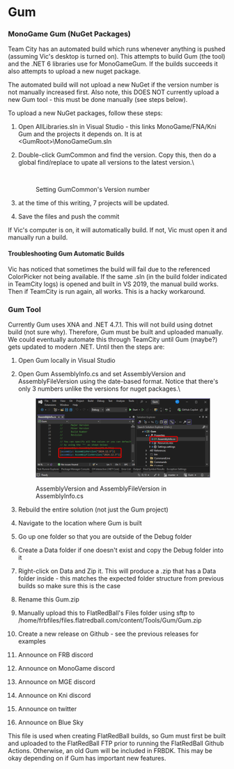 # Gum

### MonoGame Gum (NuGet Packages)

Team City has an automated build which runs whenever anything is pushed (assuming Vic's desktop is turned on). This attempts to build Gum (the tool) and the .NET 6 libraries use for MonoGameGum. If the builds succeeds it also attempts to upload a new nuget package.&#x20;

The automated build will not upload a new NuGet if the version number is not manually increased first. Also note, this DOES NOT currently upload a new Gum tool - this must be done manually (see steps below).

To upload a new NuGet packages, follow these steps:

1. Open AllLibraries.sln in Visual Studio - this links MonoGame/FNA/Kni Gum and the projects it depends on. It is at \<GumRoot>\MonoGameGum.sln
2.  Double-click GumCommon and find the version. Copy this, then do a global find/replace to upate all versions to the latest version.\


    <figure><img src="../../.gitbook/assets/image (83).png" alt=""><figcaption><p>Setting GumCommon's Version number</p></figcaption></figure>
3. at the time of this writing, 7 projects will be updated.&#x20;
4. Save the files and push the commit

If Vic's computer is on, it will automatically build. If not, Vic must open it and manually run a build.

#### Troubleshooting Gum Automatic Builds

Vic has noticed that sometimes the build will fail due to the referenced ColorPicker not being available. If the same .sln (in the build folder indicated in TeamCity logs) is opened and built in VS 2019, the manual build works. Then if TeamCity is run again, all works. This is a hacky workaround.

### Gum Tool

Currently Gum uses XNA and .NET 4.7.1. This will not build using dotnet build (not sure why). Therefore, Gum must be built and uploaded manually. We could eventually automate this through TeamCity until Gum (maybe?) gets updated to modern .NET. Until then the steps are:

1. Open Gum locally in Visual Studio
2.  Open Gum AssemblyInfo.cs and set AssemblyVersion and AssemblyFileVersion using the date-based format. Notice that there's only 3 numbers unlike the versions for nuget packages.\


    <figure><img src="../../.gitbook/assets/23_07 47 02.png" alt=""><figcaption><p>AssemblyVersion and AssemblyFileVersion in AssemblyInfo.cs</p></figcaption></figure>
3. Rebuild the entire solution (not just the Gum project)
4. Navigate to the location where Gum is built
5. Go up one folder so that you are outside of the Debug folder
6. Create a Data folder if one doesn't exist and copy the Debug folder into it
7. Right-click on Data and Zip it. This will produce a .zip that has a Data folder inside - this matches the expected folder structure from previous builds so make sure this is the case
8. Rename this Gum.zip
9. Manually upload this to FlatRedBall's Files folder using sftp to /home/frbfiles/files.flatredball.com/content/Tools/Gum/Gum.zip
10. Create a new release on Github - see the previous releases for examples
11. Announce on FRB discord
12. Announce on MonoGame discord
13. Announce on MGE discord
14. Announce on Kni discord
15. Announce on twitter
16. Announce on Blue Sky

This file is used when creating FlatRedBall builds, so Gum must first be built and uploaded to the FlatRedBall FTP prior to running the FlatRedBall Github Actions. Otherwise, an old Gum will be included in FRBDK. This may be okay depending on if Gum has important new features.
